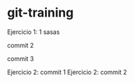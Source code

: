 # git-training
Ejercicio 1: 1
sasas

commit 2


commit 3

Ejercicio 2: commit 1
Ejercicio 2: commit 2